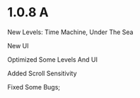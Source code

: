 # 1.0.8 A

New Levels: Time Machine, Under The Sea

New UI

Optimized Some Levels And UI

Added Scroll Sensitivity

Fixed Some Bugs;
